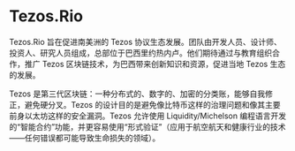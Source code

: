 # Tezos.Rio

Tezos.Rio 旨在促进南美洲的 Tezos 协议生态发展。团队由开发人员、设计师、投资人、研究人员组成，总部位于巴西里约热内卢。他们期待通过与教育组织合作，推广 Tezos 区块链技术，为巴西带来创新知识和资源，促进当地 Tezos 生态的发展。

Tezos 是第三代区块链：一种分布式的、数字的、加密的分类账，能够自我修正，避免硬分叉。Tezos 的设计目的是避免像比特币这样的治理问题和像其主要前身以太坊这样的安全漏洞。Tezos 允许使用 Liquidity/Michelson 编程语言开发的“智能合约”功能，并更容易使用“形式验证”（应用于航空航天和健康行业的技术——任何错误都可能导致生命损失的领域）。
